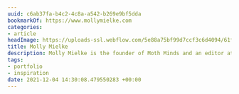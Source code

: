 ```yaml
---
uuid: c6ab37fa-b4c2-4c8a-a542-b269e9bf5dda
bookmarkOf: https://www.mollymielke.com
categories:
- article
headImage: https://uploads-ssl.webflow.com/5e88a75bf99d7ccf3c6d4094/61fce8dd9f54252d83b4c077_Frame%2033.png
title: Molly Mielke
description: Molly Mielke is the founder of Moth Minds and an editor at Stripe Press.
tags:
- portfolio
- inspiration
date: 2021-12-04 14:30:08.479550283 +00:00
---
```


